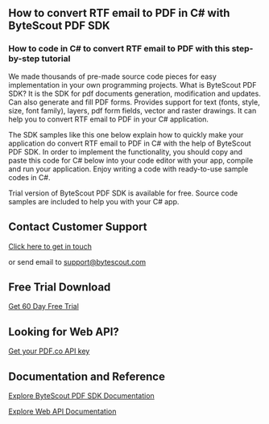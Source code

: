 ## How to convert RTF email to PDF in C# with ByteScout PDF SDK

### How to code in C# to convert RTF email to PDF with this step-by-step tutorial

We made thousands of pre-made source code pieces for easy implementation in your own programming projects. What is ByteScout PDF SDK? It is the SDK for pdf documents generation, modification and updates. Can also generate and fill PDF forms. Provides support for text (fonts, style, size, font family), layers, pdf form fields, vector and raster drawings. It can help you to convert RTF email to PDF in your C# application.

The SDK samples like this one below explain how to quickly make your application do convert RTF email to PDF in C# with the help of ByteScout PDF SDK. In order to implement the functionality, you should copy and paste this code for C# below into your code editor with your app, compile and run your application. Enjoy writing a code with ready-to-use sample codes in C#.

Trial version of ByteScout PDF SDK is available for free. Source code samples are included to help you with your C# app.

## Contact Customer Support

[Click here to get in touch](https://bytescout.zendesk.com/hc/en-us/requests/new?subject=ByteScout%20PDF%20SDK%20Question)

or send email to [support@bytescout.com](mailto:support@bytescout.com?subject=ByteScout%20PDF%20SDK%20Question) 

## Free Trial Download

[Get 60 Day Free Trial](https://bytescout.com/download/web-installer?utm_source=github-readme)

## Looking for Web API? 

[Get your PDF.co API key](https://pdf.co/documentation/api?utm_source=github-readme)

## Documentation and Reference

[Explore ByteScout PDF SDK Documentation](https://bytescout.com/documentation/index.html?utm_source=github-readme)

[Explore Web API Documentation](https://pdf.co/documentation/api?utm_source=github-readme)